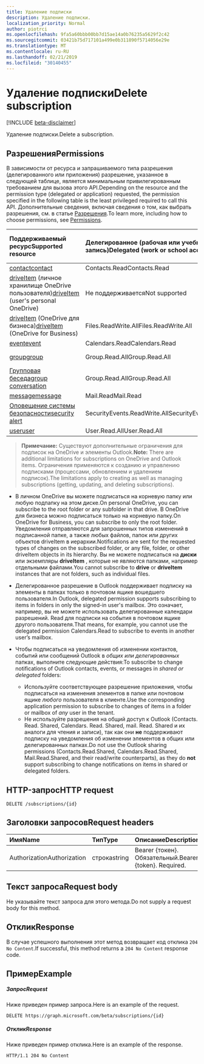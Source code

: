 ```yaml
---
title: Удаление подписки
description: Удаление подписки.
localization_priority: Normal
author: piotrci
ms.openlocfilehash: 9fa5a60bbb00bb7d15ae14a0b76235a5629f2c42
ms.sourcegitcommit: 03421b75d717101a499e0b311890f5714056e29e
ms.translationtype: MT
ms.contentlocale: ru-RU
ms.lasthandoff: 02/21/2019
ms.locfileid: "30140455"
---
```

# <a name="delete-subscription"></a><span data-ttu-id="4b8b5-103">Удаление подписки</span><span class="sxs-lookup"><span data-stu-id="4b8b5-103">Delete subscription</span></span>

[!INCLUDE [beta-disclaimer](../../includes/beta-disclaimer.md)]

<span data-ttu-id="4b8b5-104">Удаление подписки.</span><span class="sxs-lookup"><span data-stu-id="4b8b5-104">Delete a subscription.</span></span>

## <a name="permissions"></a><span data-ttu-id="4b8b5-105">Разрешения</span><span class="sxs-lookup"><span data-stu-id="4b8b5-105">Permissions</span></span>

<span data-ttu-id="4b8b5-106">В зависимости от ресурса и запрашиваемого типа разрешения (делегированного или приложения) разрешение, указанное в следующей таблице, является минимальным привилегированным требованием для вызова этого API.</span><span class="sxs-lookup"><span data-stu-id="4b8b5-106">Depending on the resource and the permission type (delegated or application) requested, the permission specified in the following table is the least privileged required to call this API.</span></span> <span data-ttu-id="4b8b5-107">Дополнительные сведения, включая сведения о том, как выбрать разрешения, см. в статье [Разрешения](/graph/permissions-reference).</span><span class="sxs-lookup"><span data-stu-id="4b8b5-107">To learn more, including how to choose permissions, see [Permissions](/graph/permissions-reference).</span></span>

| <span data-ttu-id="4b8b5-108">Поддерживаемый ресурс</span><span class="sxs-lookup"><span data-stu-id="4b8b5-108">Supported resource</span></span> | <span data-ttu-id="4b8b5-109">Делегированное (рабочая или учебная учетная запись)</span><span class="sxs-lookup"><span data-stu-id="4b8b5-109">Delegated (work or school account)</span></span> | <span data-ttu-id="4b8b5-110">Делегированное (личная учетная запись Майкрософт)</span><span class="sxs-lookup"><span data-stu-id="4b8b5-110">Delegated (personal Microsoft account)</span></span> | <span data-ttu-id="4b8b5-111">Для приложений</span><span class="sxs-lookup"><span data-stu-id="4b8b5-111">Application</span></span> |
|:-----|:-----|:-----|:-----|
|[<span data-ttu-id="4b8b5-112">contact</span><span class="sxs-lookup"><span data-stu-id="4b8b5-112">contact</span></span>](../resources/contact.md) | <span data-ttu-id="4b8b5-113">Contacts.Read</span><span class="sxs-lookup"><span data-stu-id="4b8b5-113">Contacts.Read</span></span> | <span data-ttu-id="4b8b5-114">Contacts.Read</span><span class="sxs-lookup"><span data-stu-id="4b8b5-114">Contacts.Read</span></span> | <span data-ttu-id="4b8b5-115">Contacts.Read</span><span class="sxs-lookup"><span data-stu-id="4b8b5-115">Contacts.Read</span></span> |
|<span data-ttu-id="4b8b5-116">[driveItem](../resources/driveitem.md) (личное хранилище OneDrive пользователя)</span><span class="sxs-lookup"><span data-stu-id="4b8b5-116">[driveItem](../resources/driveitem.md) (user's personal OneDrive)</span></span> | <span data-ttu-id="4b8b5-117">Не поддерживается</span><span class="sxs-lookup"><span data-stu-id="4b8b5-117">Not supported</span></span> | <span data-ttu-id="4b8b5-118">Files.ReadWrite</span><span class="sxs-lookup"><span data-stu-id="4b8b5-118">Files.ReadWrite</span></span> | <span data-ttu-id="4b8b5-119">Не поддерживается</span><span class="sxs-lookup"><span data-stu-id="4b8b5-119">Not supported</span></span> |
|<span data-ttu-id="4b8b5-120">[driveItem](../resources/driveitem.md) (OneDrive для бизнеса)</span><span class="sxs-lookup"><span data-stu-id="4b8b5-120">[driveItem](../resources/driveitem.md) (OneDrive for Business)</span></span> | <span data-ttu-id="4b8b5-121">Files.ReadWrite.All</span><span class="sxs-lookup"><span data-stu-id="4b8b5-121">Files.ReadWrite.All</span></span> | <span data-ttu-id="4b8b5-122">Не поддерживается</span><span class="sxs-lookup"><span data-stu-id="4b8b5-122">Not supported</span></span> | <span data-ttu-id="4b8b5-123">Files.ReadWrite.All</span><span class="sxs-lookup"><span data-stu-id="4b8b5-123">Files.ReadWrite.All</span></span> |
|[<span data-ttu-id="4b8b5-124">event</span><span class="sxs-lookup"><span data-stu-id="4b8b5-124">event</span></span>](../resources/event.md) | <span data-ttu-id="4b8b5-125">Calendars.Read</span><span class="sxs-lookup"><span data-stu-id="4b8b5-125">Calendars.Read</span></span> | <span data-ttu-id="4b8b5-126">Calendars.Read</span><span class="sxs-lookup"><span data-stu-id="4b8b5-126">Calendars.Read</span></span> | <span data-ttu-id="4b8b5-127">Calendars.Read</span><span class="sxs-lookup"><span data-stu-id="4b8b5-127">Calendars.Read</span></span> |
|[<span data-ttu-id="4b8b5-128">group</span><span class="sxs-lookup"><span data-stu-id="4b8b5-128">group</span></span>](../resources/group.md) | <span data-ttu-id="4b8b5-129">Group.Read.All</span><span class="sxs-lookup"><span data-stu-id="4b8b5-129">Group.Read.All</span></span> | <span data-ttu-id="4b8b5-130">Не поддерживается</span><span class="sxs-lookup"><span data-stu-id="4b8b5-130">Not supported</span></span> | <span data-ttu-id="4b8b5-131">Group.Read.All</span><span class="sxs-lookup"><span data-stu-id="4b8b5-131">Group.Read.All</span></span> |
|[<span data-ttu-id="4b8b5-132">Групповая беседа</span><span class="sxs-lookup"><span data-stu-id="4b8b5-132">group conversation</span></span>](../resources/conversation.md) | <span data-ttu-id="4b8b5-133">Group.Read.All</span><span class="sxs-lookup"><span data-stu-id="4b8b5-133">Group.Read.All</span></span> | <span data-ttu-id="4b8b5-134">Не поддерживается</span><span class="sxs-lookup"><span data-stu-id="4b8b5-134">Not supported</span></span> | <span data-ttu-id="4b8b5-135">Не поддерживается</span><span class="sxs-lookup"><span data-stu-id="4b8b5-135">Not supported</span></span> |
|[<span data-ttu-id="4b8b5-136">message</span><span class="sxs-lookup"><span data-stu-id="4b8b5-136">message</span></span>](../resources/message.md) | <span data-ttu-id="4b8b5-137">Mail.Read</span><span class="sxs-lookup"><span data-stu-id="4b8b5-137">Mail.Read</span></span> | <span data-ttu-id="4b8b5-138">Mail.Read</span><span class="sxs-lookup"><span data-stu-id="4b8b5-138">Mail.Read</span></span> | <span data-ttu-id="4b8b5-139">Mail.Read</span><span class="sxs-lookup"><span data-stu-id="4b8b5-139">Mail.Read</span></span> |
|[<span data-ttu-id="4b8b5-140">Оповещение системы безопасности</span><span class="sxs-lookup"><span data-stu-id="4b8b5-140">security alert</span></span>](../resources/alert.md) | <span data-ttu-id="4b8b5-141">SecurityEvents.ReadWrite.All</span><span class="sxs-lookup"><span data-stu-id="4b8b5-141">SecurityEvents.ReadWrite.All</span></span> | <span data-ttu-id="4b8b5-142">Не поддерживается</span><span class="sxs-lookup"><span data-stu-id="4b8b5-142">Not supported</span></span> | <span data-ttu-id="4b8b5-143">SecurityEvents.ReadWrite.All</span><span class="sxs-lookup"><span data-stu-id="4b8b5-143">SecurityEvents.ReadWrite.All</span></span> |
|[<span data-ttu-id="4b8b5-144">user</span><span class="sxs-lookup"><span data-stu-id="4b8b5-144">user</span></span>](../resources/user.md) | <span data-ttu-id="4b8b5-145">User.Read.All</span><span class="sxs-lookup"><span data-stu-id="4b8b5-145">User.Read.All</span></span> | <span data-ttu-id="4b8b5-146">User.Read.All</span><span class="sxs-lookup"><span data-stu-id="4b8b5-146">User.Read.All</span></span> | <span data-ttu-id="4b8b5-147">User.Read.All</span><span class="sxs-lookup"><span data-stu-id="4b8b5-147">User.Read.All</span></span> |

> <span data-ttu-id="4b8b5-148">**Примечание:** Существуют дополнительные ограничения для подписок на OneDrive и элементы Outlook.</span><span class="sxs-lookup"><span data-stu-id="4b8b5-148">**Note:** There are additional limitations for subscriptions on OneDrive and Outlook items.</span></span> <span data-ttu-id="4b8b5-149">Ограничения применяются к созданию и управлению подписками (процессами, обновлением и удалением подписок).</span><span class="sxs-lookup"><span data-stu-id="4b8b5-149">The limitations apply to creating as well as managing subscriptions (getting, updating, and deleting subscriptions).</span></span>

- <span data-ttu-id="4b8b5-150">В личном OneDrive вы можете подписаться на корневую папку или любую подпапку на этом диске.</span><span class="sxs-lookup"><span data-stu-id="4b8b5-150">On personal OneDrive, you can subscribe to the root folder or any subfolder in that drive.</span></span> <span data-ttu-id="4b8b5-151">В OneDrive для бизнеса можно подписаться только на корневую папку.</span><span class="sxs-lookup"><span data-stu-id="4b8b5-151">On OneDrive for Business, you can subscribe to only the root folder.</span></span> <span data-ttu-id="4b8b5-152">Уведомления отправляются для запрошенных типов изменений в подписанной папке, а также любых файлов, папок или других объектов driveItem в иерархии.</span><span class="sxs-lookup"><span data-stu-id="4b8b5-152">Notifications are sent for the requested types of changes on the subscribed folder, or any file, folder, or other driveItem objects in its hierarchy.</span></span> <span data-ttu-id="4b8b5-153">Вы не можете подписаться на **диски** или экземпляры **driveItem** , которые не являются папками, например отдельными файлами.</span><span class="sxs-lookup"><span data-stu-id="4b8b5-153">You cannot subscribe to **drive** or **driveItem** instances that are not folders, such as individual files.</span></span>

- <span data-ttu-id="4b8b5-154">Делегированное разрешение в Outlook поддерживает подписку на элементы в папках только в почтовом ящике вошедшего пользователя.</span><span class="sxs-lookup"><span data-stu-id="4b8b5-154">In Outlook, delegated permission supports subscribing to items in folders in only the signed-in user's mailbox.</span></span> <span data-ttu-id="4b8b5-155">Это означает, например, вы не можете использовать делегированные календари разрешений. Read для подписки на события в почтовом ящике другого пользователя.</span><span class="sxs-lookup"><span data-stu-id="4b8b5-155">That means, for example, you cannot use the delegated permission Calendars.Read to subscribe to events in another user’s mailbox.</span></span>
- <span data-ttu-id="4b8b5-156">Чтобы подписаться на уведомления об изменении контактов, событий или сообщений Outlook в _общих или делегированных_ папках, выполните следующие действия:</span><span class="sxs-lookup"><span data-stu-id="4b8b5-156">To subscribe to change notifications of Outlook contacts, events, or messages in _shared or delegated_ folders:</span></span>

  - <span data-ttu-id="4b8b5-157">Используйте соответствующее разрешение приложения, чтобы подписаться на изменения элементов в папке или почтовом ящике _любого_ пользователя в клиенте.</span><span class="sxs-lookup"><span data-stu-id="4b8b5-157">Use the corresponding application permission to subscribe to changes of items in a folder or mailbox of _any_ user in the tenant.</span></span>
  - <span data-ttu-id="4b8b5-158">Не используйте разрешения на общий доступ к Outlook (Contacts. Read. Shared, Calendars. Read. Shared, mail. Read. Shared и их аналоги для чтения и записи), так как они **не** поддерживают подписку на уведомления об изменении элементов в общих или делегированных папках.</span><span class="sxs-lookup"><span data-stu-id="4b8b5-158">Do not use the Outlook sharing permissions (Contacts.Read.Shared, Calendars.Read.Shared, Mail.Read.Shared, and their read/write counterparts), as they do **not** support subscribing to change notifications on items in shared or delegated folders.</span></span>

## <a name="http-request"></a><span data-ttu-id="4b8b5-159">HTTP-запрос</span><span class="sxs-lookup"><span data-stu-id="4b8b5-159">HTTP request</span></span>

<!-- { "blockType": "ignored" } -->

```http
DELETE /subscriptions/{id}
```

## <a name="request-headers"></a><span data-ttu-id="4b8b5-160">Заголовки запросов</span><span class="sxs-lookup"><span data-stu-id="4b8b5-160">Request headers</span></span>

| <span data-ttu-id="4b8b5-161">Имя</span><span class="sxs-lookup"><span data-stu-id="4b8b5-161">Name</span></span>       | <span data-ttu-id="4b8b5-162">Тип</span><span class="sxs-lookup"><span data-stu-id="4b8b5-162">Type</span></span> | <span data-ttu-id="4b8b5-163">Описание</span><span class="sxs-lookup"><span data-stu-id="4b8b5-163">Description</span></span>|
|:-----------|:------|:----------|
| <span data-ttu-id="4b8b5-164">Authorization</span><span class="sxs-lookup"><span data-stu-id="4b8b5-164">Authorization</span></span>  | <span data-ttu-id="4b8b5-165">строка</span><span class="sxs-lookup"><span data-stu-id="4b8b5-165">string</span></span>  | <span data-ttu-id="4b8b5-p105">Bearer {токен}. Обязательный.</span><span class="sxs-lookup"><span data-stu-id="4b8b5-p105">Bearer {token}. Required.</span></span> |

## <a name="request-body"></a><span data-ttu-id="4b8b5-168">Текст запроса</span><span class="sxs-lookup"><span data-stu-id="4b8b5-168">Request body</span></span>

<span data-ttu-id="4b8b5-169">Не указывайте текст запроса для этого метода.</span><span class="sxs-lookup"><span data-stu-id="4b8b5-169">Do not supply a request body for this method.</span></span>

## <a name="response"></a><span data-ttu-id="4b8b5-170">Отклик</span><span class="sxs-lookup"><span data-stu-id="4b8b5-170">Response</span></span>

<span data-ttu-id="4b8b5-171">В случае успешного выполнения этот метод возвращает код отклика `204 No Content`.</span><span class="sxs-lookup"><span data-stu-id="4b8b5-171">If successful, this method returns a `204 No Content` response code.</span></span>

## <a name="example"></a><span data-ttu-id="4b8b5-172">Пример</span><span class="sxs-lookup"><span data-stu-id="4b8b5-172">Example</span></span>

##### <a name="request"></a><span data-ttu-id="4b8b5-173">Запрос</span><span class="sxs-lookup"><span data-stu-id="4b8b5-173">Request</span></span>

<span data-ttu-id="4b8b5-174">Ниже приведен пример запроса.</span><span class="sxs-lookup"><span data-stu-id="4b8b5-174">Here is an example of the request.</span></span>
<!-- {
  "blockType": "request",
  "name": "delete_subscription"
}-->

```http
DELETE https://graph.microsoft.com/beta/subscriptions/{id}
```

##### <a name="response"></a><span data-ttu-id="4b8b5-175">Отклик</span><span class="sxs-lookup"><span data-stu-id="4b8b5-175">Response</span></span>

<span data-ttu-id="4b8b5-176">Ниже приведен пример отклика.</span><span class="sxs-lookup"><span data-stu-id="4b8b5-176">Here is an example of the response.</span></span>
<!-- {
  "blockType": "response",
  "truncated": false,
  "@odata.type": "microsoft.graph.subscription"
} -->

```http
HTTP/1.1 204 No Content
```

<!--
{
  "type": "#page.annotation",
  "description": "Delete subscription",
  "keywords": "",
  "section": "documentation",
  "tocPath": "",
  "suppressions": [
    "Error: /api-reference/beta/api/subscription-delete.md:\r\n      Exception processing links.\r\n    System.ArgumentException: Link Definition was null. Link text: !INCLUDE [beta-disclaimer](../../includes/beta-disclaimer.md)\r\n      at ApiDoctor.Validation.DocFile.get_LinkDestinations()\r\n      at ApiDoctor.Validation.DocSet.ValidateLinks(Boolean includeWarnings, String[] relativePathForFiles, IssueLogger issues, Boolean requireFilenameCaseMatch, Boolean printOrphanedFiles)"
  ]
}
-->
